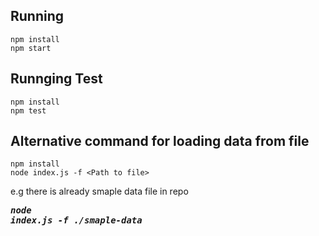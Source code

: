 ## Running

```
npm install
npm start

```

## Runnging Test

```
npm install
npm test

```
## Alternative command for loading data from file

```
npm install
node index.js -f <Path to file>
```
e.g  there is already smaple data  file in repo <pre>***node index.js -f ./smaple-data***</pre>


